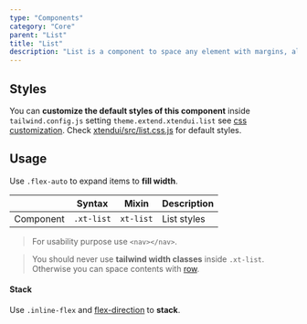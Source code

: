 ```yaml
---
type: "Components"
category: "Core"
parent: "List"
title: "List"
description: "List is a component to space any element with margins, also spaces vertically."
---
```


## Styles

You can **customize the default styles of this component** inside `tailwind.config.js` setting `theme.extend.xtendui.list` see [css customization](/components/global/preset#customization). Check [xtendui/src/list.css.js](https://github.com/xtendui/xtendui/blob/beta/src/list.css.js) for default styles.

## Usage

Use `.flex-auto` to expand items to **fill width**.

<div class="xt-overflow-sub overflow-y-hidden overflow-x-scroll my-5 xt-my-auto w-full">

|                      | Syntax                          | Mixin            | Description                   |
| ----------------------- | ----------------------------------------- | -----------------------------| ----------------------------- |
| Component                  | `.xt-list`                     | `xt-list`                | List styles            |

</div>

> For usability purpose use `<nav></nav>`.

> You should never use **tailwind width classes** inside `.xt-list`. Otherwise you can space contents with [row](/components/row).

<demo>
  <demoinline src="demos/components/list/usage">
  </demoinline>
</demo>

#### Stack

Use `.inline-flex` and [flex-direction](https://tailwindcss.com/docs/flex-direction) to **stack**.

<demo>
  <demoinline src="demos/components/list/usage-stack">
  </demoinline>
</demo>
